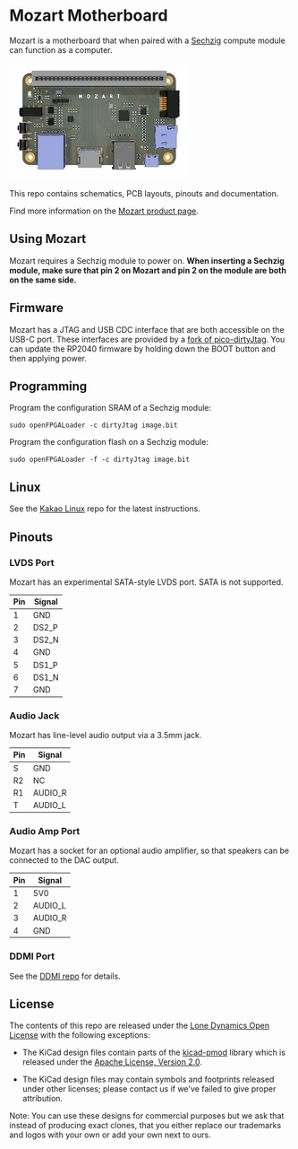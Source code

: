 # Mozart Motherboard

Mozart is a motherboard that when paired with a [Sechzig](https://github.com/machdyne/sechzig) compute module can function as a computer.

![Mozart Motherboard](https://github.com/machdyne/mozart/blob/f5a1b275e8dc324be2206cd35ae61664bfe08e8c/mozart.png)

This repo contains schematics, PCB layouts, pinouts and documentation.

Find more information on the [Mozart product page](https://machdyne.com/product/mozart-motherboard/).

## Using Mozart

Mozart requires a Sechzig module to power on. **When inserting a Sechzig module, make sure that pin 2 on Mozart and pin 2 on the module are both on the same side.**

## Firmware

Mozart has a JTAG and USB CDC interface that are both accessible on the USB-C port. These interfaces are provided by a [fork of pico-dirtyJtag](https://github.com/machdyne/mozart/tree/main/firmware). You can update the RP2040 firmware by holding down the BOOT button and then applying power.

## Programming

Program the configuration SRAM of a Sechzig module:

```
sudo openFPGALoader -c dirtyJtag image.bit
```

Program the configuration flash on a Sechzig module:

```
sudo openFPGALoader -f -c dirtyJtag image.bit
```

## Linux

See the [Kakao Linux](https://github.com/machdyne/kakao) repo for the latest instructions.

## Pinouts

### LVDS Port

Mozart has an experimental SATA-style LVDS port. SATA is not supported.

| Pin | Signal |
| --- | ------ |
| 1 | GND |
| 2 | DS2\_P |
| 3 | DS2\_N |
| 4 | GND |
| 5 | DS1\_P |
| 6 | DS1\_N |
| 7 | GND |

### Audio Jack

Mozart has line-level audio output via a 3.5mm jack.

| Pin | Signal |
| --- | ------ |
| S | GND |
| R2 | NC |
| R1 | AUDIO\_R |
| T | AUDIO\_L |

### Audio Amp Port

Mozart has a socket for an optional audio amplifier, so that speakers
can be connected to the DAC output.

| Pin | Signal |
| --- | ------ |
| 1 | 5V0 |
| 2 | AUDIO\_L |
| 3 | AUDIO\_R |
| 4 | GND |

### DDMI Port

See the [DDMI repo](https://github.com/machdyne/ddmi) for details.

## License

The contents of this repo are released under the [Lone Dynamics Open License](LICENSE.md) with the following exceptions:

- The KiCad design files contain parts of the [kicad-pmod](https://github.com/mithro/kicad-pmod) library which is released under the [Apache License, Version 2.0](https://www.apache.org/licenses/LICENSE-2.0.html).

- The KiCad design files may contain symbols and footprints released under other licenses; please contact us if we've failed to give proper attribution.

Note: You can use these designs for commercial purposes but we ask that instead of producing exact clones, that you either replace our trademarks and logos with your own or add your own next to ours.
